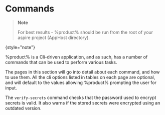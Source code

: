 # Commands

> **Note**
> 
> For best results - %product% should be run from the root of your aspire project (AppHost directory).
> 
{style="note"}

%product% is a Cli-driven application, and as such, has a number of commands that can be used to perform various tasks.

The pages in this section will go into detail about each command, and how to use them.
All the cli options listed in tables on each page are optional, and will default to the values allowing %product% prompting the user for input.

The `verify-secrets` command checks that the password used to encrypt secrets is valid. It also warns if the stored secrets were encrypted using an outdated version.
